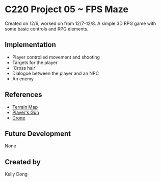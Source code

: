 
# C220 Project 05 ~ FPS Maze
Created on 12/6, worked on from 12/7-12/8. A simple 3D RPG game with some basic controls and RPG elements.

## Implementation
- Player controlled movement and shooting
- Targets for the player
- 'Cross hair'
- Dialogue between the player and an NPC
- An enemy

## References
- [Terrain Map](https://www.patreon.com/posts/blender-export-16916038)
- [Player's Gun](https://kenney.nl/assets/blaster-kit)
- [Drone](https://kenney.nl/assets/space-kit)

## Future Development
None

## Created by
Kelly Dong
